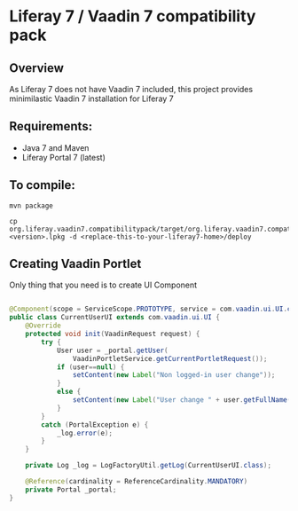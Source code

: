 Liferay 7 / Vaadin 7 compatibility pack
===========================================

Overview
--------
As Liferay 7 does not have Vaadin 7 included, this project provides minimilastic Vaadin 7 installation for Liferay 7

Requirements:
-------------
- Java 7 and Maven 
- Liferay Portal 7 (latest)

To compile:
-----------

~~~
mvn package
~~~

~~~
cp org.liferay.vaadin7.compatibilitypack/target/org.liferay.vaadin7.compatibilitypack.distribution-<version>.lpkg -d <replace-this-to-your-liferay7-home>/deploy 
~~~

Creating Vaadin Portlet
-------------------------

Only thing that you need is to create UI Component

```java

@Component(scope = ServiceScope.PROTOTYPE, service = com.vaadin.ui.UI.class)
public class CurrentUserUI extends com.vaadin.ui.UI {
	@Override
	protected void init(VaadinRequest request) {
		try {
			User user = _portal.getUser(
				VaadinPortletService.getCurrentPortletRequest());
			if (user==null) {
				setContent(new Label("Non logged-in user change"));
			}
			else {
				setContent(new Label("User change " + user.getFullName()));
			}
		} 
		catch (PortalException e) {
			_log.error(e);
		}
	}

	private Log _log = LogFactoryUtil.getLog(CurrentUserUI.class);

	@Reference(cardinality = ReferenceCardinality.MANDATORY)
	private Portal _portal;
}
```
